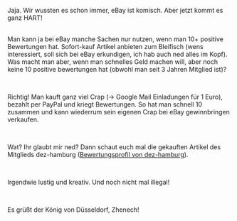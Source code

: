 <html><body><p>Jaja. Wir wussten es schon immer, eBay ist komisch. Aber jetzt kommt es ganz HART!<br>

<br>

Man kann ja bei eBay manche Sachen nur nutzen, wenn man 10+ positive Bewertungen hat. Sofort-kauf Artikel anbieten zum Bleifisch (wens interessiert, soll sich bei eBay erkundigen, ich hab auch ned alles im Kopf). Was macht man aber, wenn man schnelles Geld machen will, aber noch keine 10 positive bewertungen hat (obwohl man seit 3 Jahren Mitglied ist)?<br>

<br>

Richtig! Man kauft ganz viel Crap (-&gt; Google Mail Einladungen für 1 Euro), bezahlt per PayPal und kriegt Bewertungen. So hat man schnell 10 zusammen und kann wiederrum sein eigenen Crap bei eBay gewinnbringen verkaufen.<br>

<br>

Wat? Ihr glaubt mir ned? Dann schaut euch mal die gekauften Artikel des Mitglieds dez-hamburg (<a href="http://feedback.ebay.de/ws/eBayISAPI.dll?ViewFeedbackMemberLeft&amp;memberid=dez-hamburg">Bewertungsprofil von dez-hamburg</a>).<br>

<br>

Irgendwie lustig und kreativ. Und noch nicht mal illegal!<br>

<br>

Es grüßt der König von Düsseldorf, Zhenech!</p></body></html>